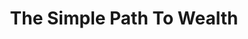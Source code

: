 ---
title: "The Simple Path To Wealth"
description: Kaya gak masuk prioritas hidup saya. But, wealthy means freedom. And any freedom is worth pursuing. Buku ini memberikan framework yang mudah dipahami tentang bagaiman caranya menjadi kaya. Jangan ngutang, investasi dan menabung, hidup sederhana.
cover: "images/reading/the-simple-path-to-wealth.jpeg"
publishDate: 2019-09-11
authors: "JL Collins"
---